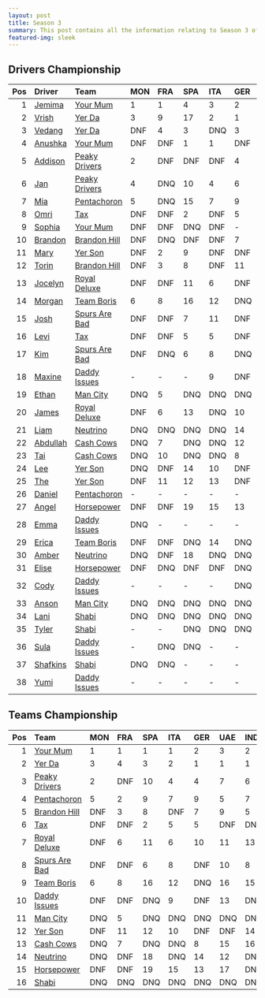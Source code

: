 ```yaml
---
layout: post 
title: Season 3 
summary: This post contains all the information relating to Season 3 of Formula j! 
featured-img: sleek 
--- 
```

## Drivers Championship

|   Pos | Driver                                                      | Team                                                               | MON   | FRA   | SPA   | ITA   | GER   | UAE   | IND   | AUS   | JPN   | USA   | TAL   | BRA   |   Points |
|------:|:------------------------------------------------------------|:-------------------------------------------------------------------|:------|:------|:------|:------|:------|:------|:------|:------|:------|:------|:------|:------|---------:|
|     1 | [Jemima](https://formulaj.github.io/Jemima_driver_page)     | [Your Mum](https://formulaj.github.io/YourMum_team_page)           | 1     | 1     | 4     | 3     | 2     | 3     | 4     | 4     | 2     | DNF   | 4     | 3     |      178 |
|     2 | [Vrish](https://formulaj.github.io/Vrish_driver_page)       | [Yer Da](https://formulaj.github.io/YerDa_team_page)               | 3     | 9     | 17    | 2     | 1     | 1     | 3     | 3     | 4     | DNF   | 3     | 2     |      157 |
|     3 | [Vedang](https://formulaj.github.io/Vedang_driver_page)     | [Yer Da](https://formulaj.github.io/YerDa_team_page)               | DNF   | 4     | 3     | DNQ   | 3     | 2     | 1     | 1     | 1     | DNF   | 1     | DNF   |      129 |
|     4 | [Anushka](https://formulaj.github.io/Anushka_driver_page)   | [Your Mum](https://formulaj.github.io/YourMum_team_page)           | DNF   | DNF   | 1     | 1     | DNF   | 4     | 2     | 2     | 3     | DNF   | 2     | 12    |      107 |
|     5 | [Addison](https://formulaj.github.io/Addison_driver_page)   | [Peaky Drivers](https://formulaj.github.io/PeakyDrivers_team_page) | 2     | DNF   | DNF   | DNF   | 4     | 7     | 11    | 11    | 6     | 2     | 7     | 6     |       81 |
|     6 | [Jan](https://formulaj.github.io/Jan_driver_page)           | [Peaky Drivers](https://formulaj.github.io/PeakyDrivers_team_page) | 4     | DNQ   | 10    | 4     | 6     | 8     | 6     | 7     | DNF   | DNF   | 9     | 7     |       60 |
|     7 | [Mia](https://formulaj.github.io/Mia_driver_page)           | [Pentachoron](https://formulaj.github.io/Pentachoron_team_page)    | 5     | DNQ   | 15    | 7     | 9     | 5     | 9     | 13    | 5     | 4     | 8     | 8     |       59 |
|     8 | [Omri](https://formulaj.github.io/Omri_driver_page)         | [Tax](https://formulaj.github.io/Tax_team_page)                    | DNF   | DNF   | 2     | DNF   | 5     | DNQ   | DNF   | 9     | DNF   | 1     | 18    | 10    |       47 |
|     9 | [Sophia](https://formulaj.github.io/Sophia_driver_page)     | [Your Mum](https://formulaj.github.io/YourMum_team_page)           | DNF   | DNF   | DNQ   | DNF   | -     | -     | -     | 14    | 7     | DNF   | 11    | 1     |       44 |
|    10 | [Brandon](https://formulaj.github.io/Brandon_driver_page)   | [Brandon Hill](https://formulaj.github.io/BrandonHill_team_page)   | DNF   | DNQ   | DNF   | DNF   | 7     | DNF   | 5     | DNF   | 9     | DNF   | 5     | 5     |       38 |
|    11 | [Mary](https://formulaj.github.io/Mary_driver_page)         | [Yer Son](https://formulaj.github.io/YerSon_team_page)             | DNF   | 2     | 9     | DNF   | DNF   | 6     | 7     | DNF   | 8     | DNF   | DNF   | 9     |       34 |
|    12 | [Torin](https://formulaj.github.io/Torin_driver_page)       | [Brandon Hill](https://formulaj.github.io/BrandonHill_team_page)   | DNF   | 3     | 8     | DNF   | 11    | 9     | 10    | 5     | 10    | DNF   | 10    | 11    |       28 |
|    13 | [Jocelyn](https://formulaj.github.io/Jocelyn_driver_page)   | [Royal Deluxe](https://formulaj.github.io/RoyalDeluxe_team_page)   | DNF   | DNF   | 11    | 6     | DNF   | 11    | DNF   | 12    | DNQ   | DNF   | DNF   | 4     |       26 |
|    14 | [Morgan](https://formulaj.github.io/Morgan_driver_page)     | [Team Boris](https://formulaj.github.io/TeamBoris_team_page)       | 6     | 8     | 16    | 12    | DNQ   | DNQ   | DNQ   | DNQ   | DNQ   | 5     | DNQ   | DNF   |       23 |
|    15 | [Josh](https://formulaj.github.io/Josh_driver_page)         | [Spurs Are Bad](https://formulaj.github.io/SpursAreBad_team_page)  | DNF   | DNF   | 7     | 11    | DNF   | DNQ   | 12    | 6     | DNF   | 7     | 6     | DNF   |       20 |
|    16 | [Levi](https://formulaj.github.io/Levi_driver_page)         | [Tax](https://formulaj.github.io/Tax_team_page)                    | DNF   | DNF   | 5     | 5     | DNF   | DNF   | DNF   | 15    | 15    | DNF   | 15    | DNF   |       16 |
|    17 | [Kim](https://formulaj.github.io/Kim_driver_page)           | [Spurs Are Bad](https://formulaj.github.io/SpursAreBad_team_page)  | DNF   | DNQ   | 6     | 8     | DNQ   | 10    | 8     | 8     | 11    | DNF   | DNF   | DNF   |       16 |
|    18 | [Maxine](https://formulaj.github.io/Maxine_driver_page)     | [Daddy Issues](https://formulaj.github.io/DaddyIssues_team_page)   | -     | -     | -     | 9     | DNF   | -     | -     | 10    | 16    | 3     | 16    | 15    |       15 |
|    19 | [Ethan](https://formulaj.github.io/Ethan_driver_page)       | [Man City](https://formulaj.github.io/ManCity_team_page)           | DNQ   | 5     | DNQ   | DNQ   | DNQ   | DNQ   | DNQ   | DNQ   | DNQ   | DNQ   | DNQ   | 16    |        8 |
|    20 | [James](https://formulaj.github.io/James_driver_page)       | [Royal Deluxe](https://formulaj.github.io/RoyalDeluxe_team_page)   | DNF   | 6     | 13    | DNQ   | 10    | DNF   | 13    | DNF   | DNF   | DNQ   | DNQ   | 17    |        7 |
|    21 | [Liam](https://formulaj.github.io/Liam_driver_page)         | [Neutrino](https://formulaj.github.io/Neutrino_team_page)          | DNQ   | DNQ   | DNQ   | DNQ   | 14    | 12    | DNQ   | DNQ   | DNQ   | 6     | DNQ   | 14    |        6 |
|    22 | [Abdullah](https://formulaj.github.io/Abdullah_driver_page) | [Cash Cows](https://formulaj.github.io/CashCows_team_page)         | DNQ   | 7     | DNQ   | DNQ   | 12    | DNQ   | DNQ   | DNQ   | 12    | DNF   | 14    | 13    |        4 |
|    23 | [Tai](https://formulaj.github.io/Tai_driver_page)           | [Cash Cows](https://formulaj.github.io/CashCows_team_page)         | DNQ   | 10    | DNQ   | DNQ   | 8     | 15    | 16    | DNQ   | 14    | DNQ   | DNQ   | -     |        4 |
|    24 | [Lee](https://formulaj.github.io/Lee_driver_page)           | [Yer Son](https://formulaj.github.io/YerSon_team_page)             | DNQ   | DNF   | 14    | 10    | DNF   | DNF   | 14    | DNF   | 13    | DNQ   | 13    | -     |        1 |
|    25 | [The](https://formulaj.github.io/The_driver_page)           | [Yer Son](https://formulaj.github.io/YerSon_team_page)             | DNF   | 11    | 12    | 13    | DNF   | DNQ   | DNF   | DNQ   | -     | -     | -     | -     |        0 |
|    26 | [Daniel](https://formulaj.github.io/Daniel_driver_page)     | [Pentachoron](https://formulaj.github.io/Pentachoron_team_page)    | -     | -     | -     | -     | -     | -     | -     | -     | -     | -     | 12    | -     |        0 |
|    27 | [Angel](https://formulaj.github.io/Angel_driver_page)       | [Horsepower](https://formulaj.github.io/Horsepower_team_page)      | DNF   | DNF   | 19    | 15    | 13    | DNQ   | DNF   | 17    | DNF   | DNF   | 19    | -     |        0 |
|    28 | [Emma](https://formulaj.github.io/Emma_driver_page)         | [Daddy Issues](https://formulaj.github.io/DaddyIssues_team_page)   | DNQ   | -     | -     | -     | -     | 13    | -     | -     | -     | DNQ   | -     | -     |        0 |
|    29 | [Erica](https://formulaj.github.io/Erica_driver_page)       | [Team Boris](https://formulaj.github.io/TeamBoris_team_page)       | DNF   | DNF   | DNQ   | 14    | DNQ   | 16    | 15    | 16    | DNQ   | DNQ   | DNQ   | -     |        0 |
|    30 | [Amber](https://formulaj.github.io/Amber_driver_page)       | [Neutrino](https://formulaj.github.io/Neutrino_team_page)          | DNQ   | DNF   | 18    | DNQ   | DNQ   | 14    | DNQ   | DNQ   | DNQ   | DNF   | DNQ   | -     |        0 |
|    31 | [Elise](https://formulaj.github.io/Elise_driver_page)       | [Horsepower](https://formulaj.github.io/Horsepower_team_page)      | DNF   | DNQ   | DNF   | DNF   | DNQ   | 17    | DNQ   | DNF   | DNF   | DNQ   | 17    | -     |        0 |
|    32 | [Cody](https://formulaj.github.io/Cody_driver_page)         | [Daddy Issues](https://formulaj.github.io/DaddyIssues_team_page)   | -     | -     | -     | -     | DNQ   | DNF   | DNF   | -     | -     | -     | -     | -     |        0 |
|    33 | [Anson](https://formulaj.github.io/Anson_driver_page)       | [Man City](https://formulaj.github.io/ManCity_team_page)           | DNQ   | DNQ   | DNQ   | DNQ   | DNQ   | DNQ   | DNQ   | DNQ   | DNQ   | DNQ   | DNQ   | -     |        0 |
|    34 | [Lani](https://formulaj.github.io/Lani_driver_page)         | [Shabi](https://formulaj.github.io/Shabi_team_page)                | DNQ   | DNQ   | DNQ   | DNQ   | DNQ   | DNQ   | DNQ   | DNQ   | DNQ   | DNQ   | DNQ   | -     |        0 |
|    35 | [Tyler](https://formulaj.github.io/Tyler_driver_page)       | [Shabi](https://formulaj.github.io/Shabi_team_page)                | -     | -     | DNQ   | DNQ   | DNQ   | DNQ   | DNQ   | DNQ   | DNQ   | DNQ   | DNQ   | -     |        0 |
|    36 | [Sula](https://formulaj.github.io/Sula_driver_page)         | [Daddy Issues](https://formulaj.github.io/DaddyIssues_team_page)   | -     | DNQ   | DNQ   | -     | -     | -     | -     | -     | DNQ   | -     | -     | -     |        0 |
|    37 | [Shafkins](https://formulaj.github.io/Shafkins_driver_page) | [Shabi](https://formulaj.github.io/Shabi_team_page)                | DNQ   | DNQ   | -     | -     | -     | -     | -     | -     | -     | -     | -     | -     |        0 |
|    38 | [Yumi](https://formulaj.github.io/Yumi_driver_page)         | [Daddy Issues](https://formulaj.github.io/DaddyIssues_team_page)   | -     | -     | -     | -     | -     | -     | DNQ   | -     | -     | -     | -     | -     |        0 |


## Teams Championship

|   Pos | Team                                                               | MON   | FRA   | SPA   | ITA   | GER   | UAE   | IND   | AUS   | JPN   | USA   | TAL   | BRA   |   Points |
|------:|:-------------------------------------------------------------------|:------|:------|:------|:------|:------|:------|:------|:------|:------|:------|:------|:------|---------:|
|     1 | [Your Mum](https://formulaj.github.io/YourMum_team_page)           | 1     | 1     | 1     | 1     | 2     | 3     | 2     | 2     | 2     | DNF   | 2     | 1     |      227 |
|     2 | [Yer Da](https://formulaj.github.io/YerDa_team_page)               | 3     | 4     | 3     | 2     | 1     | 1     | 1     | 1     | 1     | DNF   | 1     | 2     |      211 |
|     3 | [Peaky Drivers](https://formulaj.github.io/PeakyDrivers_team_page) | 2     | DNF   | 10    | 4     | 4     | 7     | 6     | 7     | 6     | 2     | 7     | 6     |      102 |
|     4 | [Pentachoron](https://formulaj.github.io/Pentachoron_team_page)    | 5     | 2     | 9     | 7     | 9     | 5     | 7     | 13    | 5     | 4     | 8     | 8     |       78 |
|     5 | [Brandon Hill](https://formulaj.github.io/BrandonHill_team_page)   | DNF   | 3     | 8     | DNF   | 7     | 9     | 5     | 5     | 9     | DNF   | 5     | 5     |       63 |
|     6 | [Tax](https://formulaj.github.io/Tax_team_page)                    | DNF   | DNF   | 2     | 5     | 5     | DNF   | DNF   | 9     | 15    | 1     | 15    | 10    |       55 |
|     7 | [Royal Deluxe](https://formulaj.github.io/RoyalDeluxe_team_page)   | DNF   | 6     | 11    | 6     | 10    | 11    | 13    | 12    | DNF   | DNF   | DNF   | 4     |       33 |
|     8 | [Spurs Are Bad](https://formulaj.github.io/SpursAreBad_team_page)  | DNF   | DNF   | 6     | 8     | DNF   | 10    | 8     | 6     | 11    | 7     | 6     | DNF   |       29 |
|     9 | [Team Boris](https://formulaj.github.io/TeamBoris_team_page)       | 6     | 8     | 16    | 12    | DNQ   | 16    | 15    | 16    | DNQ   | 5     | DNQ   | DNF   |       23 |
|    10 | [Daddy Issues](https://formulaj.github.io/DaddyIssues_team_page)   | DNF   | DNF   | DNQ   | 9     | DNF   | 13    | DNF   | 10    | 16    | 3     | 11    | 15    |       15 |
|    11 | [Man City](https://formulaj.github.io/ManCity_team_page)           | DNQ   | 5     | DNQ   | DNQ   | DNQ   | DNQ   | DNQ   | DNQ   | DNQ   | DNQ   | DNQ   | 16    |        8 |
|    12 | [Yer Son](https://formulaj.github.io/YerSon_team_page)             | DNF   | 11    | 12    | 10    | DNF   | DNF   | 14    | DNF   | 8     | DNF   | 13    | 9     |        8 |
|    13 | [Cash Cows](https://formulaj.github.io/CashCows_team_page)         | DNQ   | 7     | DNQ   | DNQ   | 8     | 15    | 16    | DNQ   | 12    | DNF   | 14    | 13    |        7 |
|    14 | [Neutrino](https://formulaj.github.io/Neutrino_team_page)          | DNQ   | DNF   | 18    | DNQ   | 14    | 12    | DNQ   | DNQ   | DNQ   | 6     | DNQ   | 14    |        6 |
|    15 | [Horsepower](https://formulaj.github.io/Horsepower_team_page)      | DNF   | DNF   | 19    | 15    | 13    | 17    | DNF   | 17    | DNF   | DNF   | 17    | -     |        0 |
|    16 | [Shabi](https://formulaj.github.io/Shabi_team_page)                | DNQ   | DNQ   | DNQ   | DNQ   | DNQ   | DNQ   | DNQ   | DNQ   | DNQ   | DNQ   | DNQ   | -     |        0 |